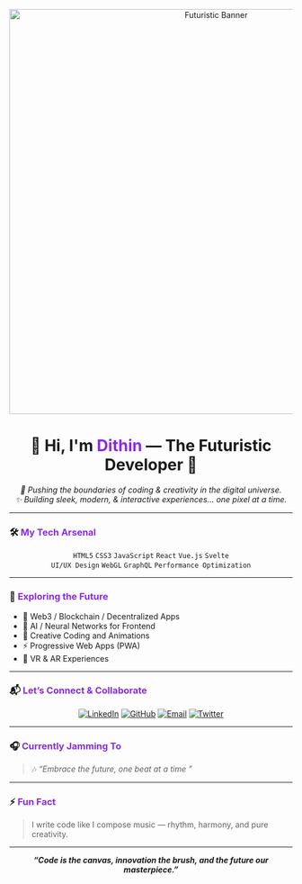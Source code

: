 <p align="center">
  <img src="https://raw.githubusercontent.com/USERNAME/USERNAME/main/banner.gif" alt="Futuristic Banner" width="720" />
</p>

<h1 align="center">👾 Hi, I'm <span style="color:#8a2be2;">Dithin</span> — The Futuristic Developer 👾</h1>

<p align="center">
  <em>🚀 Pushing the boundaries of coding & creativity in the digital universe.<br>
  ✨ Building sleek, modern, & interactive experiences... one pixel at a time.</em>
</p>

---

### 🛠️ <span style="color:#8a2be2;">My Tech Arsenal</span>

<p align="center">
  <code>HTML5</code> <code>CSS3</code> <code>JavaScript</code> <code>React</code> <code>Vue.js</code> <code>Svelte</code> <br>
  <code>UI/UX Design</code> <code>WebGL</code> <code>GraphQL</code> <code>Performance Optimization</code>  
</p>

---

### 🌌 <span style="color:#8a2be2;">Exploring the Future</span>

- 🚀 Web3 / Blockchain / Decentralized Apps  
- 🤖 AI / Neural Networks for Frontend  
- 🎨 Creative Coding and Animations  
- ⚡ Progressive Web Apps (PWA)  
- 👾 VR & AR Experiences  

---

### 📬 <span style="color:#8a2be2;">Let’s Connect & Collaborate</span>

<p align="center">
  <a href="https://linkedin.com/in/johndoe" target="_blank"><img alt="LinkedIn" src="https://img.shields.io/badge/LinkedIn-0077B5?style=for-the-badge&logo=linkedin&logoColor=white"/></a>
  <a href="https://github.com/ithiz" target="_blank"><img alt="GitHub" src="https://img.shields.io/badge/GitHub-181717?style=for-the-badge&logo=github&logoColor=white"/></a>
  <a href="mailto:john.doe@email.com"><img alt="Email" src="https://img.shields.io/badge/Email-D14836?style=for-the-badge&logo=gmail&logoColor=white"/></a>
  <a href="https://twitter.com/john_doe" target="_blank"><img alt="Twitter" src="https://img.shields.io/badge/Twitter-1DA1F2?style=for-the-badge&logo=twitter&logoColor=white"/></a>
</p>

---

### 🎧 <span style="color:#8a2be2;">Currently Jamming To</span>

> 🎶 *“Embrace the future, one beat at a time ”*  

---

### ⚡ <span style="color:#8a2be2;">Fun Fact</span>

> I write code like I compose music — rhythm, harmony, and pure creativity.  

---

<p align="center">  
  <em><strong>“Code is the canvas, innovation the brush, and the future our masterpiece.”</strong></em>  
</p>
